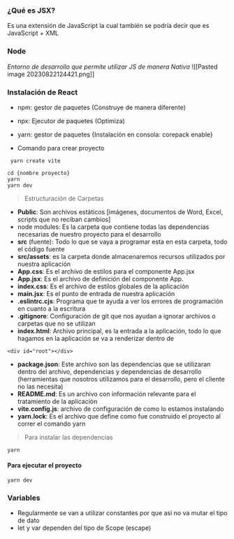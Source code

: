 ### ¿Qué es JSX?
Es una extensión de JavaScript la cual también se podría decir que es JavaScript + XML
### Node
*Entorno de desarrollo que permite utilizar JS de manera Nativa*
![[Pasted image 20230822124421.png]]
### Instalación de React
- npm: gestor de paquetes (Construye de manera diferente)
- npx: Ejecutor de paquetes (Optimiza)
- yarn: gestor de paquetes  {Instalación en consola: corepack enable}

- Comando para crear proyecto
```
 yarn create vite
 ```
```
cd {nombre proyecto}
yarn
yarn dev
```
> Estructuración de Carpetas

- **Public**: Son archivos estáticos [imágenes, documentos de Word, Excel, scripts que no reciban cambios]
- node modules: Es la carpeta que contiene todas las dependencias necesarias de nuestro proyecto para el desarrollo
- **src** (fuente): Todo lo que se vaya a programar esta en esta carpeta, todo el código fuente
- **src/assets**: es la carpeta donde almacenaremos recursos utilizados por nuestra aplicación
- **App.css**: Es el archivo de estilos para el componente App.jsx
- **App.jsx**: Es el archivo de definición del componente App.
- **index.css**: Es el archivo de estilos globales de la aplicación
- **main.jsx**: Es el punto de entrada de nuestra aplicación
- **.eslintrc.cjs**: Programa que te ayuda a ver los errores de programación en cuanto a la escritura
- **.gitignore**: Configuración de git que nos ayudan a ignorar archivos o carpetas que no se utilizan 
- **index.html**: Archivo principal, es la entrada a la aplicación, todo lo que hagamos en la aplicación se va a renderizar dentro de 
```
<div id="root"></div>
```
- **package.json**: Este archivo son las dependencias que se utilizaran dentro del archivo, dependencias y dependencias de desarrollo (herramientas que nosotros utilizamos para el desarrollo, pero el cliente no las necesita)
- **README.md**: Es un archivo con información relevante para el tratamiento de la aplicación
- **vite.config.js**: archivo de configuración de como lo estamos instalando
- **yarn.lock**: Es el archivo que define como fue construido el proyecto al correr el comando yarn

> Para instalar las dependencias
~~~
yarn
~~~

#### Para ejecutar el proyecto
~~~
yarn dev
~~~

### Variables

- Regularmente se van a utilizar constantes por que así no va mutar el tipo de dato
- let y var dependen del tipo de Scope (escape)
